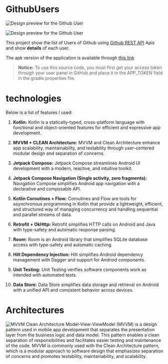 # GithubUsers

![Design preview for the Github User](https://i.ibb.co/NxXXrNj/d1.jpg)

![Design preview for the Github User](https://i.ibb.co/Bfc7Xh9/d2.jpg)

This project show the list of Users of Github using [Github REST API](https://docs.github.com/en/rest) Apis and show **details** of each user.

The apk version of the application is available through [this link](https://github.com/miladisaei/GithubUsers/blob/master/GithubUsers.apk)

> **Notice:** To use this source code, you must first get your access token through your user panel in GitHub and place it in the APP_TOKEN
> field in the gradle.properties file.

# technologies

Below is a list of features I used:

1.  **Kotlin:** Kotlin is a statically-typed, cross-platform language with functional and object-oriented features for efficient and expressive app development.

2. **MVVM + CLEAN Architecture:** MVVM and Clean Architecture enhance app scalability, maintainability, and testability through user-centered modular design and separation of concerns.

3. **Jetpack Compose:** Jetpack Compose streamlines Android UI development with a modern, reactive, and intuitive toolkit.

4. **Jetpack Compose Navigation (Single activity, zero fragments):** Navigation Compose simplifies Android app navigation with a declarative and composable API.

5. **Kotlin Coroutines + Flow:** Coroutines and Flow are tools for asynchronous programming in Kotlin that provide a lightweight, efficient, and structured way of managing concurrency and handling sequential and parallel streams of data.

6. **Retrofit + OkHttp:** Retrofit simplifies HTTP calls on Android and Java with type-safety and automatic response parsing.

7. **Room:** Room is an Android library that simplifies SQLite database access with type-safety and automatic caching.

8. **Hilt Dependency Injection:** Hilt simplifies Android dependency management with Dagger and support for Android components.

9. **Unit Testing:** Unit Testing verifies software components work as intended with automated tests.

11. **Data Store:** Data Store simplifies data storage and retrieval on Android with a unified API and consistent behavior across devices.


# Architectures
![MVVM Clean Architecture](https://i.ibb.co/RzSR4nv/MVVM-Clean-Architecture.png)
Model-View-ViewModel (MVVM) is a design pattern used in mobile app development that separates the presentation layer from the business logic and data model. This pattern enables a clean separation of responsibilities and facilitates easier testing and maintenance of the code. MVVM is commonly used with the Clean Architecture pattern, which is a modular approach to software design that emphasizes separation of concerns and promotes testability, maintainability, and scalability.


